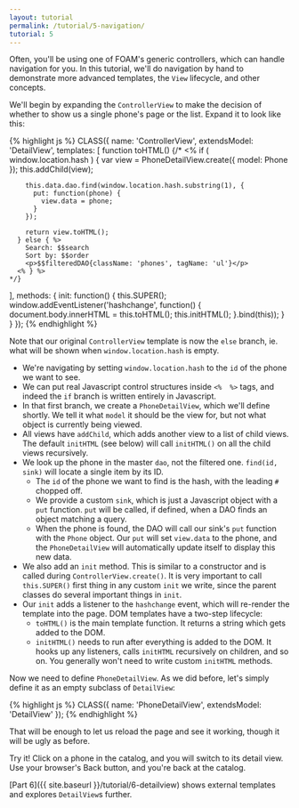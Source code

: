 ```yaml
---
layout: tutorial
permalink: /tutorial/5-navigation/
tutorial: 5
---
```


Often, you'll be using one of FOAM's generic controllers, which can handle
navigation for you. In this tutorial, we'll do navigation by hand to demonstrate
more advanced templates, the `View` lifecycle, and other concepts.

We'll begin by expanding the `ControllerView` to make the decision of whether to
show us a single phone's page or the list. Expand it to look like this:

{% highlight js %}
CLASS({
  name: 'ControllerView',
  extendsModel: 'DetailView',
  templates: [
    function toHTML() {/*
      <% if ( window.location.hash ) {
        var view = PhoneDetailView.create({ model: Phone });
        this.addChild(view);

        this.data.dao.find(window.location.hash.substring(1), {
          put: function(phone) {
            view.data = phone;
          }
        });

        return view.toHTML();
      } else { %>
        Search: $$search
        Sort by: $$order
        <p>$$filteredDAO{className: 'phones', tagName: 'ul'}</p>
      <% } %>
    */}
  ],
  methods: {
    init: function() {
      this.SUPER();
      window.addEventListener('hashchange', function() {
        document.body.innerHTML = this.toHTML();
        this.initHTML();
      }.bind(this));
    }
  }
});
{% endhighlight %}

Note that our original `ControllerView` template is now the `else` branch, ie.
what will be shown when `window.location.hash` is empty.

- We're navigating by setting `window.location.hash` to the `id` of the phone we
  want to see.
- We can put real Javascript control structures inside `<%  %>` tags, and indeed
  the `if` branch is written entirely in Javascript.
- In that first branch, we create a `PhoneDetailView`, which we'll define
  shortly. We tell it what `model` it should be the view for, but not what
  object is currently being viewed.
- All views have `addChild`, which adds another view to a list of child views.
  The default `initHTML` (see below) will call `initHTML()` on all the child
  views recursively.
- We look up the phone in the master `dao`, not the filtered one.
  `find(id, sink)` will locate a single item by its ID.
    - The `id` of the phone we want to find is the hash, with the leading `#`
      chopped off.
    - We provide a custom `sink`, which is just a Javascript object with a `put`
      function. `put` will be called, if defined, when a DAO finds an object
      matching a query.
    - When the phone is found, the DAO will call our sink's `put` function with
      the `Phone` object. Our `put` will set `view.data` to the phone, and the
      `PhoneDetailView` will automatically update itself to display this new
      data.
- We also add an `init` method. This is similar to a constructor and is called
  during `ControllerView.create()`. It is very important to call `this.SUPER()`
  first thing in any custom `init` we write, since the parent classes do several
  important things in `init`.
- Our `init` adds a listener to the `hashchange` event, which will re-render the
  template into the page. DOM templates have a two-step lifecycle:
    - `toHTML()` is the main template function. It returns a string which gets
      added to the DOM.
    - `initHTML()` needs to run after everything is added to the DOM. It hooks
      up any listeners, calls `initHTML` recursively on children, and so on. You
      generally won't need to write custom `initHTML` methods.


Now we need to define `PhoneDetailView`. As we did before, let's simply define
it as an empty subclass of `DetailView`:

{% highlight js %}
CLASS({
  name: 'PhoneDetailView',
  extendsModel: 'DetailView'
});
{% endhighlight %}

That will be enough to let us reload the page and see it working, though it will
be ugly as before.

Try it! Click on a phone in the catalog, and you will switch to its detail view.
Use your browser's Back button, and you're back at the catalog.

[Part 6]({{ site.baseurl }}/tutorial/6-detailview) shows external templates and
explores `DetailView`s further.


